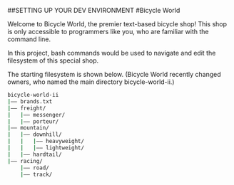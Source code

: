 ##SETTING UP YOUR DEV ENVIRONMENT
#Bicycle World

Welcome to Bicycle World, the premier text-based bicycle shop! This shop is only accessible to programmers like you, who are familiar with the command line.

In this project, bash  commands would be used to navigate and edit the filesystem of this special shop.

The starting filesystem is shown below. (Bicycle World recently changed owners, who named the main directory bicycle-world-ii.)

```bash
bicycle-world-ii
|—— brands.txt
|—— freight/
|   |—— messenger/
|   |—— porteur/
|—— mountain/
|   |—— downhill/
|   |   |—— heavyweight/
|   |   |—— lightweight/
|   |—— hardtail/
|—— racing/
    |—— road/
    |—— track/
```

